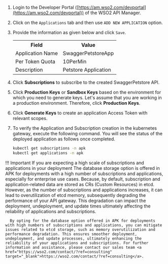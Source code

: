 1. Login to the Developer Portal ([https://am.wso2.com/devportal](https://am.wso2.com/devportal)) of the WSO2 API Manager.
2. Click on the `Applications` tab and then use `ADD NEW APPLICATION` option.
3. Provide the information as given below and click `Save`.

     <html>
        <table>
        <th>Field</th><th>Value</th>
        <tr><td>Application Name</td><td>SwaggerPetstoreApp</td></tr>
        <tr><td>Per Token Quota</td><td>10PerMin</td></tr>
        <tr><td>Description</td><td>Petstore Application</td></tr>
        </table>
     </html>

4. Click **Subscriptions** to subscribe to the created SwaggerPetstore API.
5. Click **Production Keys** or **Sandbox Keys** based on the environment for which you need to generate keys.
   Let's assume that you are working in a production environment. Therefore, click **Production Keys**.
5. Click **Generate Keys** to create an application Access Token with relevant scopes.
6. To verify the Application and Subscription creation in the kubernetes gateway, execute the following command. You will see the status of the deployed application as follows once completed.

    ```bash
    kubectl get subscriptions -n apk
    kubectl get applications -n apk
    ```

!!! Important If you are expecting a high scale of subscriptions and applications in your deployment
      The database storage option is offered in APK for deployments with a high number of subscriptions and applications, especially for enterprise use cases. Because, by default, subscription and application-related data are stored as CRs (Custom Resources) in etcd. However, as the number of subscriptions and applications increases, it can lead to overutilization of etcd memory, subsequently degrading the performance of your API gateway. This degradation can impact the deployment, undeployment, and update times ultimately affecting the reliability of applications and subscriptions.
      
      By opting for the database option offered in APK for deployments with high numbers of subscriptions and applications, you can mitigate issues related to etcd storage, such as memory overutilization and performance degradation. This ensures smoother deployment, undeployment, and update processes, ultimately enhancing the reliability of your applications and subscriptions. For further information and assistance, please contact our sales team <a href="https://wso2.com/contact/?ref=consulting" target="_blank">https://wso2.com/contact/?ref=consulting</a>.